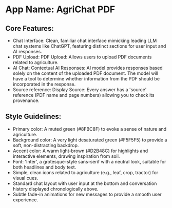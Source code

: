 # **App Name**: AgriChat PDF

## Core Features:

- Chat Interface: Clean, familiar chat interface mimicking leading LLM chat systems like ChatGPT, featuring distinct sections for user input and AI responses.
- PDF Upload: PDF Upload: Allows users to upload PDF documents related to agriculture.
- AI Chat: Contextual AI Responses: AI model provides responses based solely on the content of the uploaded PDF document. The model will have a tool to determine whether information from the PDF should be incorporated in the response.
- Source reference: Display Source: Every answer has a 'source' reference (PDF name and page numbers) allowing you to check its provenance.

## Style Guidelines:

- Primary color: A muted green (#8FBC8F) to evoke a sense of nature and agriculture.
- Background color: A very light desaturated green (#F5F5F5) to provide a soft, non-distracting backdrop.
- Accent color: A warm light-brown (#D2B48C) for highlights and interactive elements, drawing inspiration from soil.
- Font: 'Inter', a grotesque-style sans-serif with a neutral look, suitable for both headlines and body text.
- Simple, clean icons related to agriculture (e.g., leaf, crop, tractor) for visual cues.
- Standard chat layout with user input at the bottom and conversation history displayed chronologically above.
- Subtle fade-in animations for new messages to provide a smooth user experience.
